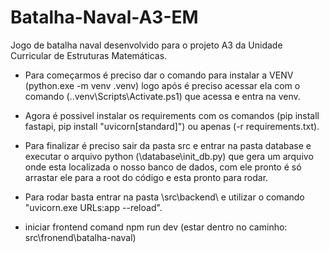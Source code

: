# Batalha-Naval-A3-EM
Jogo de batalha naval desenvolvido para o projeto A3 da Unidade Curricular de Estruturas Matemáticas.

- Para começarmos é preciso dar o comando para instalar a VENV (python.exe -m venv .venv) logo após é preciso acessar ela com o comando (.\.venv\Scripts\Activate.ps1) que acessa e entra na venv.

- Agora é possivel instalar os requirements com os comandos (pip install fastapi, pip install "uvicorn[standard]") ou apenas (-r requirements.txt).

- Para finalizar é preciso sair da pasta src e entrar na pasta database e executar o arquivo python (\database\init_db.py) que gera um arquivo onde esta localizada o nosso banco de dados, com ele pronto é só arrastar ele para a root do código e esta pronto para rodar.

- Para rodar basta entrar na pasta \src\backend\ e utilizar o comando "uvicorn.exe URLs:app --reload".

- iniciar frontend comand npm run dev (estar dentro no caminho: src\fronend\batalha-naval)
